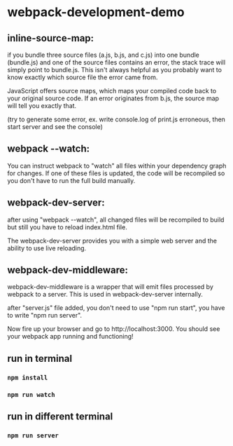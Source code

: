 # webpack-development-demo

## inline-source-map:

if you bundle three source files (a.js, b.js, and c.js) into one bundle (bundle.js) and one of the source files contains an error, the stack trace will simply point to bundle.js. This isn't always helpful as you probably want to know exactly which source file the error came from.

JavaScript offers source maps, which maps your compiled code back to your original source code. If an error originates from b.js, the source map will tell you exactly that.

(try to generate some error, ex. write console.log of print.js erroneous, then start server and see the console)

## webpack --watch:

You can instruct webpack to "watch" all files within your dependency graph for changes. If one of these files is updated, the code will be recompiled so you don't have to run the full build manually.

## webpack-dev-server:

after using "webpack --watch", all changed files will be recompiled to build but still you have to reload index.html file.

The webpack-dev-server provides you with a simple web server and the ability to use live reloading.

## webpack-dev-middleware:

webpack-dev-middleware is a wrapper that will emit files processed by webpack to a server. This is used in webpack-dev-server internally.

after "server.js" file added, you don't need to use "npm run start", you have to write "npm run server".

Now fire up your browser and go to http://localhost:3000. You should see your webpack app running and functioning!

## run in terminal

### `npm install`

### `npm run watch`

## run in different terminal

### `npm run server`
